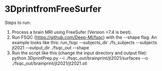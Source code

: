 # 3DprintfromFreeSurfer

Steps to run:
1. Process a brain MRI using FreeSufer (Version >7.4 is best).
2. Run FSQC (https://github.com/Deep-MI/fsqc) with the --shape flag. An example looks like this: run_fsqc --subjects_dir ./fs_subjects --subjects jt2021 --output_dir ./fsqc_out --shape
3. Run the script like this (change the input directory and output file): python 3DprintPrep.py --i ./fsqc_out/brainprint/jt2021/surfaces --o ./fsqc_out/brainprint/jt2021/jt2021.stl
